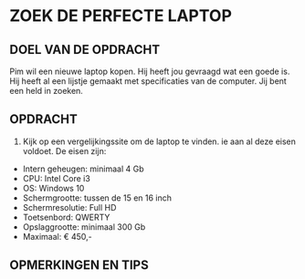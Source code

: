 # ZOEK DE PERFECTE LAPTOP

## DOEL VAN DE OPDRACHT

Pim wil een nieuwe laptop kopen. Hij heeft jou gevraagd wat een goede is. Hij heeft al een lijstje gemaakt met specificaties van de computer.
Jij bent een held in zoeken.

## OPDRACHT

1. Kijk op een vergelijkingssite om de laptop te vinden. ie aan al deze eisen voldoet. De eisen zijn:

- Intern geheugen: minimaal 4 Gb
- CPU: Intel Core i3
- OS: Windows 10
- Schermgrootte: tussen de 15 en 16 inch
- Schermresolutie: Full HD
- Toetsenbord: QWERTY
- Opslaggrootte: minimaal 300 Gb
- Maximaal: € 450,-

## OPMERKINGEN EN TIPS


<!--- ------------ DIT COMMENTAAR LATEN STAAN AUB ------------
------------------ ------------------------------ ------------
------------------ eagle ref:33440921
------------------ ------------------------------ ------------
------------------ DIT COMMENTAAR LATEN STAAN AUB -------- -->